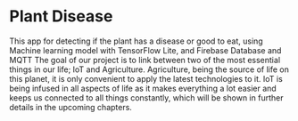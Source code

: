 # Plant Disease 
 This app for detecting if the plant has a disease or good to eat, using Machine learning model with TensorFlow Lite, and Firebase Database and MQTT
The goal of our project is to link between two of the most essential things in our life; IoT and Agriculture.
Agriculture, being the source of life on this planet, it is only convenient to apply the latest technologies to it. IoT is being infused in all aspects of life as it makes everything a lot easier and keeps us connected to all things constantly, which will be shown in further details in the upcoming chapters.
